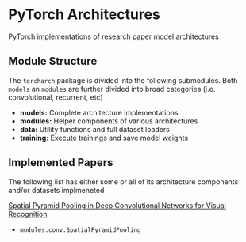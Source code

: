 # PyTorch Architectures

PyTorch implementations of research paper model architectures

## Module Structure

The `torcharch` package is divided into the following submodules. 
Both `models` an `modules` are further divided into broad categories (i.e. convolutional, recurrent, etc)

* **models:** Complete architecture implementations
* **modules:** Helper components of various architectures
* **data:** Utility functions and full dataset loaders
* **training:** Execute trainings and save model weights

## Implemented Papers

The following list has either some or all of its architecture components and/or datasets implmeneted

[Spatial Pyramid Pooling in Deep Convolutional Networks for Visual Recognition](https://arxiv.org/pdf/1406.4729.pdf)

* `modules.conv.SpatialPyramidPooling`
